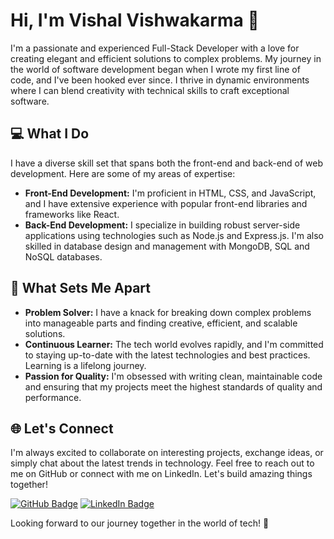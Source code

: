 # Hi, I'm Vishal Vishwakarma 👋

I'm a passionate and experienced Full-Stack Developer with a love for creating elegant and efficient solutions to complex problems. My journey in the world of software development began when I wrote my first line of code, and I've been hooked ever since. I thrive in dynamic environments where I can blend creativity with technical skills to craft exceptional software.

## 💻 What I Do

I have a diverse skill set that spans both the front-end and back-end of web development. Here are some of my areas of expertise:

- **Front-End Development:** I'm proficient in HTML, CSS, and JavaScript, and I have extensive experience with popular front-end libraries and frameworks like React.
- **Back-End Development:** I specialize in building robust server-side applications using technologies such as Node.js and Express.js. I'm also skilled in database design and management with MongoDB, SQL and NoSQL databases.

## 🌟 What Sets Me Apart

- **Problem Solver:** I have a knack for breaking down complex problems into manageable parts and finding creative, efficient, and scalable solutions.
- **Continuous Learner:** The tech world evolves rapidly, and I'm committed to staying up-to-date with the latest technologies and best practices. Learning is a lifelong journey.
- **Passion for Quality:** I'm obsessed with writing clean, maintainable code and ensuring that my projects meet the highest standards of quality and performance.

## 🌐 Let's Connect

I'm always excited to collaborate on interesting projects, exchange ideas, or simply chat about the latest trends in technology. Feel free to reach out to me on GitHub or connect with me on LinkedIn. Let's build amazing things together!

[![GitHub Badge](https://img.shields.io/badge/GitHub-%40Vishalvishwakarma11-blue)](https://github.com/Vishalvishwakarma11)
[![LinkedIn Badge](https://img.shields.io/badge/LinkedIn-%40vishal--vishwakarma-blue)](https://www.linkedin.com/in/vishal-vishwakarma-472365215/)

Looking forward to our journey together in the world of tech! 🚀
